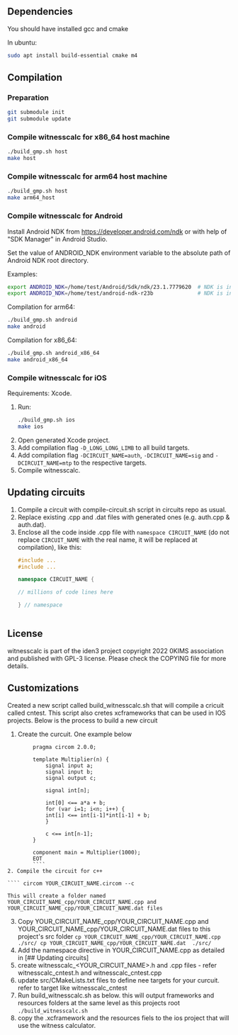 ## Dependencies

You should have installed gcc and cmake

In ubuntu:

```sh
sudo apt install build-essential cmake m4
```

## Compilation

### Preparation
```sh
git submodule init
git submodule update
```

### Compile witnesscalc for x86_64 host machine

```sh
./build_gmp.sh host
make host
```

### Compile witnesscalc for arm64 host machine

```sh
./build_gmp.sh host
make arm64_host
```

### Compile witnesscalc for Android

Install Android NDK from https://developer.android.com/ndk or with help of "SDK Manager" in Android Studio.

Set the value of ANDROID_NDK environment variable to the absolute path of Android NDK root directory.

Examples:

```sh
export ANDROID_NDK=/home/test/Android/Sdk/ndk/23.1.7779620  # NDK is installed by "SDK Manager" in Android Studio.
export ANDROID_NDK=/home/test/android-ndk-r23b              # NDK is installed as a stand-alone package.
```

Compilation for arm64:

```sh
./build_gmp.sh android
make android
```

Compilation for x86_64:

```sh
./build_gmp.sh android_x86_64
make android_x86_64
```

### Compile witnesscalc for iOS

Requirements: Xcode.

1. Run:
    ````sh
    ./build_gmp.sh ios
    make ios
    ````
2. Open generated Xcode project. 
3. Add compilation flag `-D_LONG_LONG_LIMB` to all build targets.
4. Add compilation flag `-DCIRCUIT_NAME=auth`, `-DCIRCUIT_NAME=sig` and `-DCIRCUIT_NAME=mtp` to the respective targets.
5. Compile witnesscalc.

## Updating circuits
1. Compile a circuit with compile-circuit.sh script in circuits repo as usual.
2. Replace existing <circuitname>.cpp and <circuitname>.dat files with generated ones (e.g. auth.cpp & auth.dat).
3. Enclose all the code inside <circuitname>.cpp file with `namespace CIRCUIT_NAME` (do not replace `CIRCUIT_NAME` with the real name, it will be replaced at compilation), like this:
   ```c++
   #include ... 
   #include ... 
   
   namespace CIRCUIT_NAME {
   
   // millions of code lines here
   
   } // namespace
    
   ```

## License

witnesscalc is part of the iden3 project copyright 2022 0KIMS association and published with GPL-3 license. Please check the COPYING file for more details.

## Customizations
Created a new script called build_witnesscalc.sh that will compile a cricuit called cntest. This script also cretes xcframeworks that can be used in IOS projects. Below is the process to build a new circuit

1. Create the curcuit. One example below

````cat <<EOT > YOUR_CIRCUIT_NAME.circom
		pragma circom 2.0.0;

		template Multiplier(n) {
		    signal input a;
		    signal input b;
		    signal output c;

		    signal int[n];

		    int[0] <== a*a + b;
		    for (var i=1; i<n; i++) {
		    int[i] <== int[i-1]*int[i-1] + b;
		    }

		    c <== int[n-1];
		}

		component main = Multiplier(1000);
		EOT
		````
2. Compile the circuit for c++

```` circom YOUR_CIRCUIT_NAME.circom --c
````
	This will create a folder named YOUR_CIRCUIT_NAME_cpp/YOUR_CIRCUIT_NAME.cpp and YOUR_CIRCUIT_NAME_cpp/YOUR_CIRCUIT_NAME.dat files
3. Copy YOUR_CIRCUIT_NAME_cpp/YOUR_CIRCUIT_NAME.cpp and YOUR_CIRCUIT_NAME_cpp/YOUR_CIRCUIT_NAME.dat files to this project's src folder
		```` cp YOUR_CIRCUIT_NAME_cpp/YOUR_CIRCUIT_NAME.cpp ./src/
		cp YOUR_CIRCUIT_NAME_cpp/YOUR_CIRCUIT_NAME.dat  ./src/
		````
4. Add the namespace directive in YOUR_CIRCUIT_NAME.cpp as detailed in [## Updating circuits]
5. create witnesscalc_<YOUR_CIRCUIT_NAME>.h and .cpp files - refer witnesscalc_cntest.h and witnesscalc_cntest.cpp
6. update src/CMakeLists.txt files to define nee targets for your curcuit. refer to target like witnesscalc_cntest
7. Run build_witnesscalc.sh as below. this will output frameworks and resources  folders at the same level as this projects root
		````./build_witnesscalc.sh
		````
8. copy the .xcframework and the resources fiels to the ios project that will use the witness calculator. 
